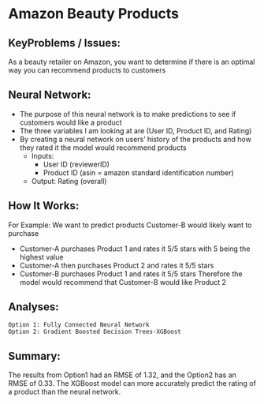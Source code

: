 # Amazon Beauty Products

## KeyProblems / Issues: 
As a beauty retailer on Amazon, you want to determine if there is an optimal way you can recommend products to customers

## Neural Network: 
* The purpose of this neural network is to make predictions to see if customers would like a product
* The three variables I am looking at are (User ID, Product ID, and Rating) 
* By creating a neural network on users’ history of the products and how they rated it the model would recommend products
  * Inputs: 
    * User ID (reviewerID)
    * Product ID (asin = amazon standard identification number)
  * Output: Rating (overall)
  
## How It Works:
  For Example: We want to predict products Customer-B would likely want to purchase
  * Customer-A purchases Product 1 and rates it 5/5 stars with 5 being the highest value
  *	Customer-A then purchases Product 2 and rates it 5/5 stars
  *	Customer-B purchases Product 1 and rates it 5/5 stars
Therefore the model would recommend that Customer-B would like Product 2  

## Analyses:
  	Option 1: Fully Connected Neural Network
  	Option 2: Gradient Boosted Decision Trees-XGBoost

## Summary: 
The results from Option1 had an RMSE of 1.32, and the Option2 has an RMSE of 0.33.  The XGBoost model can more accurately predict the rating of a product than the neural network.  
